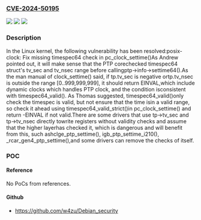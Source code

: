 ### [CVE-2024-50195](https://cve.mitre.org/cgi-bin/cvename.cgi?name=CVE-2024-50195)
![](https://img.shields.io/static/v1?label=Product&message=Linux&color=blue)
![](https://img.shields.io/static/v1?label=Version&message=0606f422b453%3C%2029f085345cde%20&color=brighgreen)
![](https://img.shields.io/static/v1?label=Vulnerability&message=n%2Fa&color=brighgreen)

### Description

In the Linux kernel, the following vulnerability has been resolved:posix-clock: Fix missing timespec64 check in pc_clock_settime()As Andrew pointed out, it will make sense that the PTP corechecked timespec64 struct's tv_sec and tv_nsec range before callingptp->info->settime64().As the man manual of clock_settime() said, if tp.tv_sec is negative ortp.tv_nsec is outside the range [0..999,999,999], it should return EINVAL,which include dynamic clocks which handles PTP clock, and the condition isconsistent with timespec64_valid(). As Thomas suggested, timespec64_valid()only check the timespec is valid, but not ensure that the time isin a valid range, so check it ahead using timespec64_valid_strict()in pc_clock_settime() and return -EINVAL if not valid.There are some drivers that use tp->tv_sec and tp->tv_nsec directly towrite registers without validity checks and assume that the higher layerhas checked it, which is dangerous and will benefit from this, such ashclge_ptp_settime(), igb_ptp_settime_i210(), _rcar_gen4_ptp_settime(),and some drivers can remove the checks of itself.

### POC

#### Reference
No PoCs from references.

#### Github
- https://github.com/w4zu/Debian_security


